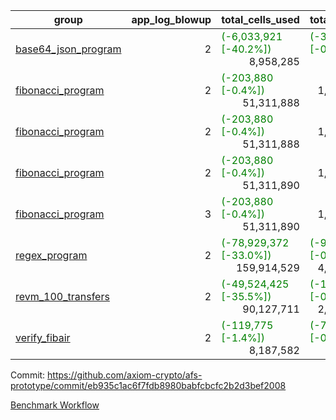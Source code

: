 | group | app_log_blowup | total_cells_used | total_cycles | total_proof_time_ms | agg_log_blowup | total_cells_used_leaf_agg | total_cycles_leaf_agg | total_proof_time_ms_leaf_agg | instance | alloc |
|---|---|---|---|---|---|---|---|---|---|---|
| [ base64_json_program ](https://github.com/axiom-crypto/afs-prototype/blob/gh-pages/benchmarks-pr/813/individual/base64_json-2-2-64cpu-linux-arm64-mimalloc.md) | <div style='text-align: right'>2</div> | <span style="color: green">(-6,033,921 [-40.2%])</span> <div style='text-align: right'>8,958,285</div> | <span style="color: green">(-39 [-0.0%])</span> <div style='text-align: right'>217,310</div> | <span style="color: red">(+41.0 [+1.5%])</span> <div style='text-align: right'>2,806.0</div> | - | - | - | - | 64cpu-linux-arm64 | mimalloc |
| [ fibonacci_program ](https://github.com/axiom-crypto/afs-prototype/blob/gh-pages/benchmarks-pr/813/individual/fibonacci-2-2-64cpu-linux-arm64-jemalloc.md) | <div style='text-align: right'>2</div> | <span style="color: green">(-203,880 [-0.4%])</span> <div style='text-align: right'>51,311,888</div> | <div style='text-align: right'>1,500,219</div> | <span style="color: red">(+550.0 [+7.2%])</span> <div style='text-align: right'>8,166.0</div> | - | - | - | - | 64cpu-linux-arm64 | jemalloc |
| [ fibonacci_program ](https://github.com/axiom-crypto/afs-prototype/blob/gh-pages/benchmarks-pr/813/individual/fibonacci-2-2-64cpu-linux-arm64-mimalloc.md) | <div style='text-align: right'>2</div> | <span style="color: green">(-203,880 [-0.4%])</span> <div style='text-align: right'>51,311,888</div> | <div style='text-align: right'>1,500,219</div> | <span style="color: red">(+481.0 [+6.8%])</span> <div style='text-align: right'>7,579.0</div> | - | - | - | - | 64cpu-linux-arm64 | mimalloc |
| [ fibonacci_program ](https://github.com/axiom-crypto/afs-prototype/blob/gh-pages/benchmarks-pr/813/individual/fibonacci-2-2-64cpu-linux-x64-jemalloc.md) | <div style='text-align: right'>2</div> | <span style="color: green">(-203,880 [-0.4%])</span> <div style='text-align: right'>51,311,890</div> | <div style='text-align: right'>1,500,219</div> | <span style="color: red">(+190.0 [+2.5%])</span> <div style='text-align: right'>7,860.0</div> | - | - | - | - | 64cpu-linux-x64 | jemalloc |
| [ fibonacci_program ](https://github.com/axiom-crypto/afs-prototype/blob/gh-pages/benchmarks-pr/813/individual/fibonacci-3-3-64cpu-linux-x64-jemalloc.md) | <div style='text-align: right'>3</div> | <span style="color: green">(-203,880 [-0.4%])</span> <div style='text-align: right'>51,311,890</div> | <div style='text-align: right'>1,500,219</div> | <span style="color: red">(+43.0 [+0.4%])</span> <div style='text-align: right'>10,634.0</div> | - | - | - | - | 64cpu-linux-x64 | jemalloc |
| [ regex_program ](https://github.com/axiom-crypto/afs-prototype/blob/gh-pages/benchmarks-pr/813/individual/regex-2-2-64cpu-linux-arm64-mimalloc.md) | <div style='text-align: right'>2</div> | <span style="color: green">(-78,929,372 [-33.0%])</span> <div style='text-align: right'>159,914,529</div> | <span style="color: green">(-9,708 [-0.2%])</span> <div style='text-align: right'>4,181,201</div> | <span style="color: red">(+1,182.0 [+4.1%])</span> <div style='text-align: right'>29,891.0</div> | - | - | - | - | 64cpu-linux-arm64 | mimalloc |
| [ revm_100_transfers ](https://github.com/axiom-crypto/afs-prototype/blob/gh-pages/benchmarks-pr/813/individual/revm_transfer-2-2-64cpu-linux-arm64-mimalloc.md) | <div style='text-align: right'>2</div> | <span style="color: green">(-49,524,425 [-35.5%])</span> <div style='text-align: right'>90,127,711</div> | <span style="color: green">(-18,499 [-0.8%])</span> <div style='text-align: right'>2,329,938</div> | <span style="color: red">(+764.0 [+4.8%])</span> <div style='text-align: right'>16,820.0</div> | - | - | - | - | 64cpu-linux-arm64 | mimalloc |
| [ verify_fibair ](https://github.com/axiom-crypto/afs-prototype/blob/gh-pages/benchmarks-pr/813/individual/verify_fibair-2-2-64cpu-linux-arm64-mimalloc.md) | <div style='text-align: right'>2</div> | <span style="color: green">(-119,775 [-1.4%])</span> <div style='text-align: right'>8,187,582</div> | <span style="color: green">(-70 [-0.0%])</span> <div style='text-align: right'>199,197</div> | <span style="color: red">(+60.0 [+3.8%])</span> <div style='text-align: right'>1,648.0</div> | - | - | - | - | 64cpu-linux-arm64 | mimalloc |

Commit: https://github.com/axiom-crypto/afs-prototype/commit/eb935c1ac6f7fdb8980babfcbcfc2b2d3bef2008

[Benchmark Workflow](https://github.com/axiom-crypto/afs-prototype/actions/runs/11908362563)
